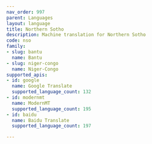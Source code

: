 ```yaml
---
nav_order: 997
parent: Languages
layout: language
title: Northern Sotho
description: Machine translation for Northern Sotho
code: nso
family:
- slug: bantu
  name: Bantu
- slug: niger-congo
  name: Niger-Congo
supported_apis:
- id: google
  name: Google Translate
  supported_language_count: 132
- id: modernmt
  name: ModernMT
  supported_language_count: 195
- id: baidu
  name: Baidu Translate
  supported_language_count: 197

---
```


